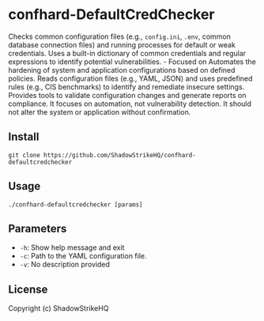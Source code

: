 # confhard-DefaultCredChecker
Checks common configuration files (e.g., `config.ini`, `.env`, common database connection files) and running processes for default or weak credentials. Uses a built-in dictionary of common credentials and regular expressions to identify potential vulnerabilities. - Focused on Automates the hardening of system and application configurations based on defined policies. Reads configuration files (e.g., YAML, JSON) and uses predefined rules (e.g., CIS benchmarks) to identify and remediate insecure settings. Provides tools to validate configuration changes and generate reports on compliance. It focuses on automation, not vulnerability detection. It should not alter the system or application without confirmation.

## Install
`git clone https://github.com/ShadowStrikeHQ/confhard-defaultcredchecker`

## Usage
`./confhard-defaultcredchecker [params]`

## Parameters
- `-h`: Show help message and exit
- `-c`: Path to the YAML configuration file.
- `-v`: No description provided

## License
Copyright (c) ShadowStrikeHQ
